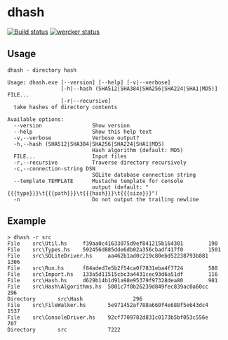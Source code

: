 # dhash

[![Build status](https://ci.appveyor.com/api/projects/status/mqdnlfphuxcvwc7r/branch/master?svg=true)](https://ci.appveyor.com/project/c000/dhash/branch/master)
[![wercker status](https://app.wercker.com/status/ca38032abdc879e766172810b656e8ed/s/master "wercker status")](https://app.wercker.com/project/byKey/ca38032abdc879e766172810b656e8ed)

## Usage

```
dhash - directory hash

Usage: dhash.exe [--version] [--help] [-v|--verbose]
                 [-h|--hash (SHA512|SHA384|SHA256|SHA224|SHA1|MD5)] FILE...
                 [-r|--recursive]
  take hashes of directory contents

Available options:
  --version                Show version
  --help                   Show this help text
  -v,--verbose             Verbose output?
  -h,--hash (SHA512|SHA384|SHA256|SHA224|SHA1|MD5)
                           Hash algorithm (default: MD5)
  FILE...                  Input files
  -r,--recursive           Traverse directory recursively
  -c,--connection-string DSN
                           SQLite database connection string
  --template TEMPLATE      Mustache template for console
                           output (default: "{{{type}}}\t{{{path}}}\t{{{hash}}}\t{{{size}}}")
  -n                       Do not output the trailing newline
```

## Example

```
> dhash -r src
File    src\Util.hs     f39aa0c41633075d9ef841215b164301        190
File    src\Types.hs    592456d885dde6db02a356cbadf417f0        1501
File    src\SQLiteDriver.hs     aa462b1ad0c219c80ebd52238793b881        1306
File    src\Run.hs      f84aded7e5b2f54ca0f7831eba4f7724        588
File    src\Import.hs   133a5d11515cbc3a4431cec93d6a51df        116
File    src\Hash.hs     d629b14b1d91a98e95379f97328dea80        981
File    src\Hash\Algorithms.hs  5001c7f0b26239d849fec839ac0a60cc        296
Directory       src\Hash                296
File    src\FileWalker.hs       5e971452af788a660f4e688f5e643dc4        1537
File    src\ConsoleDriver.hs    92cf7709782d831c0173b5bf053c556e        707
Directory       src             7222
```
